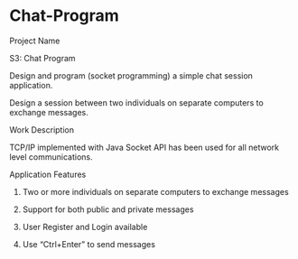 Chat-Program
============

Project Name

S3: Chat Program

Design and program (socket programming) a simple chat session application.

Design a session between two individuals on separate computers to exchange messages.

Work Description

TCP/IP implemented with Java Socket API has been used for all network level communications.

Application Features

1.	Two or more individuals on separate computers to exchange messages

2.	Support for both public and private messages

3.	User Register and Login available

4.	Use “Ctrl+Enter” to send messages






